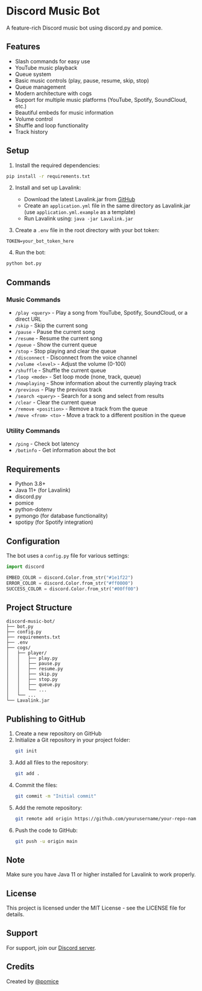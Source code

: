 # Discord Music Bot

A feature-rich Discord music bot using discord.py and pomice.

## Features

- Slash commands for easy use
- YouTube music playback
- Queue system
- Basic music controls (play, pause, resume, skip, stop)
- Queue management
- Modern architecture with cogs
- Support for multiple music platforms (YouTube, Spotify, SoundCloud, etc.)
- Beautiful embeds for music information
- Volume control
- Shuffle and loop functionality
- Track history

## Setup

1. Install the required dependencies:
```bash
pip install -r requirements.txt
```

2. Install and set up Lavalink:
   - Download the latest Lavalink.jar from [GitHub](https://github.com/freyacodes/Lavalink/releases)
   - Create an `application.yml` file in the same directory as Lavalink.jar (use `application.yml.example` as a template)
   - Run Lavalink using: `java -jar Lavalink.jar`

3. Create a `.env` file in the root directory with your bot token:
```
TOKEN=your_bot_token_here
```

4. Run the bot:
```bash
python bot.py
```

## Commands

### Music Commands
- `/play <query>` - Play a song from YouTube, Spotify, SoundCloud, or a direct URL
- `/skip` - Skip the current song
- `/pause` - Pause the current song
- `/resume` - Resume the current song
- `/queue` - Show the current queue
- `/stop` - Stop playing and clear the queue
- `/disconnect` - Disconnect from the voice channel
- `/volume <level>` - Adjust the volume (0-100)
- `/shuffle` - Shuffle the current queue
- `/loop <mode>` - Set loop mode (none, track, queue)
- `/nowplaying` - Show information about the currently playing track
- `/previous` - Play the previous track
- `/search <query>` - Search for a song and select from results
- `/clear` - Clear the current queue
- `/remove <position>` - Remove a track from the queue
- `/move <from> <to>` - Move a track to a different position in the queue

### Utility Commands
- `/ping` - Check bot latency
- `/botinfo` - Get information about the bot

## Requirements

- Python 3.8+
- Java 11+ (for Lavalink)
- discord.py
- pomice
- python-dotenv
- pymongo (for database functionality)
- spotipy (for Spotify integration)

## Configuration

The bot uses a `config.py` file for various settings:

```python
import discord

EMBED_COLOR = discord.Color.from_str("#1e1f22")
ERROR_COLOR = discord.Color.from_str("#ff0000")
SUCCESS_COLOR = discord.Color.from_str("#00ff00")
```

## Project Structure

```
discord-music-bot/
├── bot.py
├── config.py
├── requirements.txt
├── .env
├── cogs/
│   ├── player/
│   │   ├── play.py
│   │   ├── pause.py
│   │   ├── resume.py
│   │   ├── skip.py
│   │   ├── stop.py
│   │   ├── queue.py
│   │   └── ...
│   └── ...
└── Lavalink.jar
```

## Publishing to GitHub

1. Create a new repository on GitHub
2. Initialize a Git repository in your project folder:
   ```bash
   git init
   ```
3. Add all files to the repository:
   ```bash
   git add .
   ```
4. Commit the files:
   ```bash
   git commit -m "Initial commit"
   ```
5. Add the remote repository:
   ```bash
   git remote add origin https://github.com/yourusername/your-repo-name.git
   ```
6. Push the code to GitHub:
   ```bash
   git push -u origin main
   ```

## Note

Make sure you have Java 11 or higher installed for Lavalink to work properly.

## License

This project is licensed under the MIT License - see the LICENSE file for details.

## Support

For support, join our [Discord server](https://discord.gg/jwZCyYMPBb).

## Credits

Created by [@pomice](https://discord.com/users/1252001166703853588)

